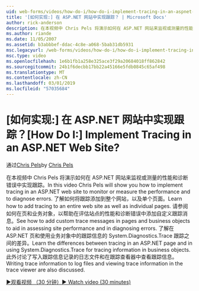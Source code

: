 ```yaml
---
uid: web-forms/videos/how-do-i/how-do-i-implement-tracing-in-an-aspnet-web-site
title: '[如何实现:] 在 ASP.NET 网站中实现跟踪？ | Microsoft Docs'
author: rick-anderson
description: 在本视频中 Chris Pels 将演示如何在 ASP.NET 网站来监视或测量的性能和诊断错误中实现跟踪。 了解如何...
ms.author: riande
ms.date: 11/05/2007
ms.assetid: b3abbbef-ddac-4c8e-a068-5bab31db5931
msc.legacyurl: /web-forms/videos/how-do-i/how-do-i-implement-tracing-in-an-aspnet-web-site
msc.type: video
ms.openlocfilehash: 1e6b1fb1a258e325ace3f29a20684018ff862842
ms.sourcegitcommit: 24b1f6decbb17bb22a45166e5fdb0845c65af498
ms.translationtype: MT
ms.contentlocale: zh-CN
ms.lasthandoff: 03/01/2019
ms.locfileid: "57035684"
---
```

<a name="how-do-i--implement-tracing-in-an-aspnet-web-site"></a><span data-ttu-id="04fe1-105">[如何实现:] 在 ASP.NET 网站中实现跟踪？</span><span class="sxs-lookup"><span data-stu-id="04fe1-105">[How Do I:]  Implement Tracing in an ASP.NET Web Site?</span></span>
====================
<span data-ttu-id="04fe1-106">通过[Chris Pels](https://twitter.com/chrispels)</span><span class="sxs-lookup"><span data-stu-id="04fe1-106">by [Chris Pels](https://twitter.com/chrispels)</span></span>

<span data-ttu-id="04fe1-107">在本视频中 Chris Pels 将演示如何在 ASP.NET 网站来监视或测量的性能和诊断错误中实现跟踪。</span><span class="sxs-lookup"><span data-stu-id="04fe1-107">In this video Chris Pels will show you how to implement tracing in an ASP.NET web site to monitor or measure the performance and to diagnose errors.</span></span> <span data-ttu-id="04fe1-108">了解如何将跟踪添加到整个网站，以及单个页面。</span><span class="sxs-lookup"><span data-stu-id="04fe1-108">Learn how to add tracing to an entire web site as well as individual pages.</span></span> <span data-ttu-id="04fe1-109">请参阅如何在页和业务对象，以帮助在评估站点的性能和诊断错误中添加自定义跟踪消息。</span><span class="sxs-lookup"><span data-stu-id="04fe1-109">See how to add custom trace messages in pages and business objects to aid in assessing site performance and in diagnosing errors.</span></span> <span data-ttu-id="04fe1-110">了解在 ASP.NET 页和使用业务对象中的跟踪信息的 System.Diagnostics.Trace 跟踪之间的差异。</span><span class="sxs-lookup"><span data-stu-id="04fe1-110">Learn the differences between tracing in an ASP.NET page and in using System.Diagnostics.Trace for tracing information in business objects.</span></span> <span data-ttu-id="04fe1-111">此外讨论了写入跟踪信息记录的日志文件和在跟踪查看器中查看跟踪信息。</span><span class="sxs-lookup"><span data-stu-id="04fe1-111">Writing trace information to log files and viewing trace information in the trace viewer are also discussed.</span></span>

[<span data-ttu-id="04fe1-112">&#9654;观看视频 （30 分钟）</span><span class="sxs-lookup"><span data-stu-id="04fe1-112">&#9654; Watch video (30 minutes)</span></span>](https://channel9.msdn.com/Blogs/ASP-NET-Site-Videos/how-do-i-implement-tracing-in-an-aspnet-web-site)
